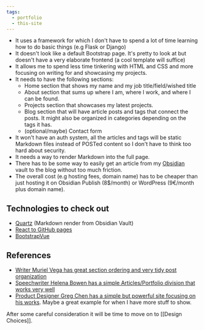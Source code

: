 ```yaml
---
tags:
  - portfolio
  - this-site
---
```

* It uses a framework for which I don't have to spend a lot of time learning how to do basic things (e.g Flask or Django)
* It doesn't look like a default Bootstrap page. It's pretty to look at but doesn't have a very elaborate frontend (a cool template will suffice)
* It allows me to spend less time tinkering with HTML and CSS and more focusing on writing for and showcasing my projects.
* It needs to have the following sections:
	* Home section that shows my name and my job title/field/wished title
	* About section that sums up where I am, where I work, and where I can be found.
	* Projects section that showcases my latest projects.
	* Blog section that will have article posts and tags that connect the posts. It might also be organized in categories depending on the tags it has.
	* (optional/maybe) Contact form
* It won't have an auth system, all the articles and tags will be static Markdown files instead of POSTed content so I don't have to think too hard about security.
* It needs a way to render Markdown into the full page.
* There has to be some way to easily get an article from my [Obsidian](https://obsidian.md/) vault to the blog without too much friction.
* The overall cost (e.g hosting fees, domain name) has to be cheaper than just hosting it on Obsidian Publish (8$/month) or WordPress (9€/month plus domain name).

## Technologies to check out
* [Quartz](https://quartz.jzhao.xyz/) (Markdown render from Obsidian Vault)
* [React to GitHub pages](https://blog.logrocket.com/deploying-react-apps-github-pages/)
* [BootstrapVue](https://bootstrap-vue.org/)

## References
* [Writer Muriel Vega has great section ordering and very tidy post organization](https://www.murielvega.net/)
* [Speechwriter Helena Bowen has a simple Articles/Portfolio division that works very well](https://helenabowen.com/)
* [Product Designer Greg Chen has a simple but powerful site focusing on his works](https://www.guanbaic.com/). Maybe a great example for when I have more stuff to show.

After some careful consideration it will be time to move on to [[Design Choices]].